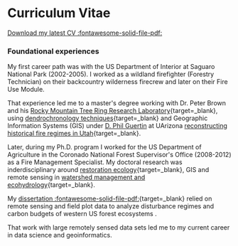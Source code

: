# Curriculum Vitae

[Download my latest CV :fontawesome-solid-file-pdf:](https://github.com/tyson-swetnam/home/raw/main/assets/2023_06_20_Swetnam_CV.pdf)
      
### Foundational experiences

My first career path was with the US Department of Interior at Saguaro National Park (2002-2005). I worked as a wildland firefighter (Forestry Technician) on their backcountry wilderness firecrew and later on their Fire Use Module.

That experience led me to a master's degree working with Dr. Peter Brown and his [Rocky Mountain Tree Ring Research Laboratory](http://rmtrr.org/){target=_blank}, using [dendrochronology techniques](https://ltrr.arizona.edu/about/treerings){target=_blank} and Geographic Information Systems (GIS) under [D. Phil Guertin](https://profiles.arizona.edu/person/dpg) at UArizona [reconstructing historical fire regimes in Utah](https://doi.org/10.1071/WF08001){target=_blank}.

Later, during my Ph.D. program I worked for the US Department of Agriculture in the Coronado National Forest Supervisor's Office (2008-2012) as a Fire Management Specialist. My doctoral research was inderdisciplinary around [restoration ecology](https://nature.arizona.edu/donald-falk){target=_blank}, GIS and remote sensing in [watershed management and ecohydrology](https://nature.arizona.edu/graduate/watershed-management-ecohydrology){target=_blank}. 

My [dissertation :fontawesome-solid-file-pdf:](https://www.fs.usda.gov/treesearch/pubs/48047){target=_blank} relied on remote sensing and field plot data to analyze disturbance regimes and carbon budgets of western US forest ecosystems . 

That work with large remotely sensed data sets led me to my current career in data science and geoinformatics.
